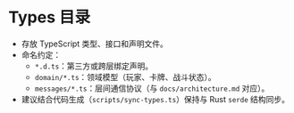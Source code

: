 # Types 目录

- 存放 TypeScript 类型、接口和声明文件。
- 命名约定：
  - `*.d.ts`：第三方或跨层绑定声明。
  - `domain/*.ts`：领域模型（玩家、卡牌、战斗状态）。
  - `messages/*.ts`：层间通信协议（与 `docs/architecture.md` 对应）。
- 建议结合代码生成（`scripts/sync-types.ts`）保持与 Rust `serde` 结构同步。
